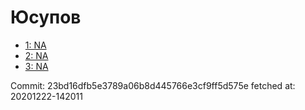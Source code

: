 # Юсупов
- [1: NA](1.md)
- [2: NA](2.md)
- [3: NA](3.md)

Commit: 23bd16dfb5e3789a06b8d445766e3cf9ff5d575e
 fetched at: 20201222-142011
